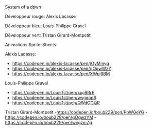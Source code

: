 System of a down

Développeur rouge: Alexis Lacasse

Développeur bleu: Louis-Philippe Gravel

Développeur vert: Tristan Girard-Montpetit


Animations Sprite-Sheets

Alexis Lacasse:
- https://codepen.io/alexis-lacasse/pen/jOyMmyg
- https://codepen.io/alexis-lacasse/pen/gOgwWzZ
- https://codepen.io/alexis-lacasse/pen/XWpjRBM

Louis-Philippe Gravel
- https://codepen.io/Louis1st/pen/xxgRRrE
- https://codepen.io/Louis1st/pen/wvgoopR
- https://codepen.io/Louis1st/pen/QWdGGQR

Tristan Girard-Montpetit
-https://codepen.io/boub229/pen/PoWGeYG
-https://codepen.io/boub229/pen/gOgwzYM
-https://codepen.io/boub229/pen/wvgzmZg
